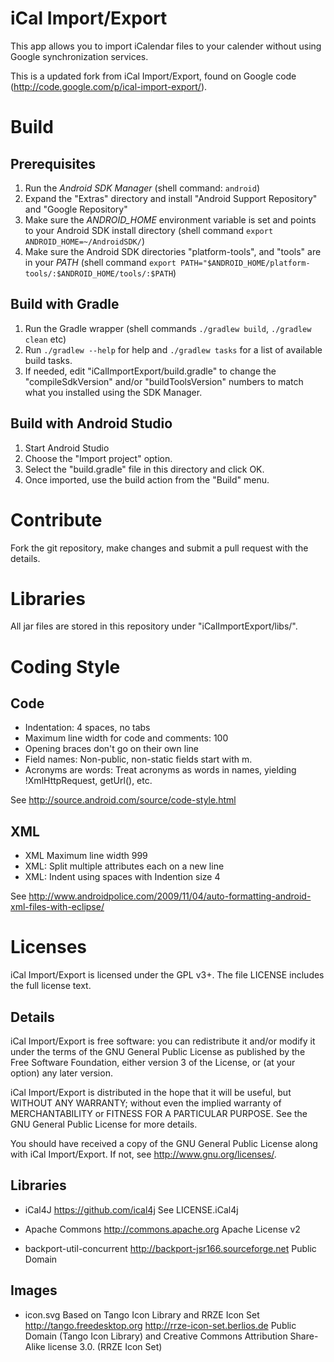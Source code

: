 # iCal Import/Export

This app allows you to import iCalendar files to your calender without using Google synchronization services.

This is a updated fork from iCal Import/Export, found on Google code (http://code.google.com/p/ical-import-export/).

# Build

## Prerequisites

1. Run the _Android SDK Manager_ (shell command: ``android``)
2. Expand the "Extras" directory and install "Android Support Repository" and "Google Repository"
3. Make sure the *ANDROID_HOME* environment variable is set and points to your Android SDK
   install directory (shell command ``export ANDROID_HOME=~/AndroidSDK/``)
4. Make sure the Android SDK directories "platform-tools", and "tools" are in your
   *PATH* (shell command ``export PATH="$ANDROID_HOME/platform-tools/:$ANDROID_HOME/tools/:$PATH``)

## Build with Gradle

1. Run the Gradle wrapper (shell commands ``./gradlew build``, ``./gradlew clean`` etc)
2. Run ``./gradlew --help`` for help and ``./gradlew tasks`` for a list of available build tasks.
2. If needed, edit "iCalImportExport/build.gradle" to change the "compileSdkVersion"
   and/or "buildToolsVersion" numbers to match what you installed using the SDK Manager.

## Build with Android Studio

1. Start Android Studio
2. Choose the "Import project" option.
3. Select the "build.gradle" file in this directory and click OK.
4. Once imported, use the build action from the "Build" menu.

# Contribute

Fork the git repository, make changes and submit a pull request with the details.

# Libraries

All jar files are stored in this repository under "iCalImportExport/libs/".

# Coding Style

## Code
* Indentation: 4 spaces, no tabs
* Maximum line width for code and comments: 100
* Opening braces don't go on their own line
* Field names: Non-public, non-static fields start with m.
* Acronyms are words: Treat acronyms as words in names, yielding !XmlHttpRequest, getUrl(), etc.

See http://source.android.com/source/code-style.html

## XML
* XML Maximum line width 999
* XML: Split multiple attributes each on a new line
* XML: Indent using spaces with Indention size 4

See http://www.androidpolice.com/2009/11/04/auto-formatting-android-xml-files-with-eclipse/

# Licenses
iCal Import/Export is licensed under the GPL v3+.
The file LICENSE includes the full license text.

## Details
iCal Import/Export is free software: you can redistribute it and/or modify
it under the terms of the GNU General Public License as published by
the Free Software Foundation, either version 3 of the License, or
(at your option) any later version.

iCal Import/Export is distributed in the hope that it will be useful,
but WITHOUT ANY WARRANTY; without even the implied warranty of
MERCHANTABILITY or FITNESS FOR A PARTICULAR PURPOSE.  See the
GNU General Public License for more details.

You should have received a copy of the GNU General Public License
along with iCal Import/Export.  If not, see <http://www.gnu.org/licenses/>.

## Libraries

* iCal4J
  https://github.com/ical4j
  See LICENSE.iCal4j

* Apache Commons
  http://commons.apache.org
  Apache License v2

* backport-util-concurrent
  http://backport-jsr166.sourceforge.net
  Public Domain

## Images

* icon.svg
  Based on Tango Icon Library and RRZE Icon Set
  http://tango.freedesktop.org
  http://rrze-icon-set.berlios.de
  Public Domain (Tango Icon Library) and Creative Commons Attribution Share-Alike license 3.0. (RRZE Icon Set)
